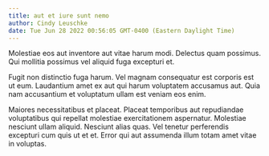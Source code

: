 ```yaml
---
title: aut et iure sunt nemo
author: Cindy Leuschke
date: Tue Jun 28 2022 00:56:05 GMT-0400 (Eastern Daylight Time)
---
```

Molestiae eos aut inventore aut vitae harum modi. Delectus quam possimus. Qui mollitia possimus vel aliquid fuga excepturi et.

 Fugit non distinctio fuga harum. Vel magnam consequatur est corporis est ut eum. Laudantium amet ex aut qui harum voluptatem accusamus aut. Quia nam accusantium et voluptatum ullam est veniam eos enim.

 Maiores necessitatibus et placeat. Placeat temporibus aut repudiandae voluptatibus qui repellat molestiae exercitationem aspernatur. Molestiae nesciunt ullam aliquid. Nesciunt alias quas. Vel tenetur perferendis excepturi cum quis ut et et. Error qui aut assumenda illum totam amet vitae in voluptas.